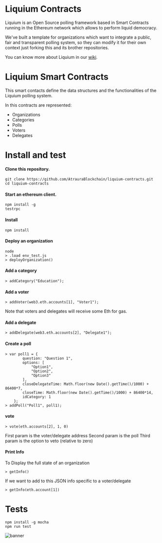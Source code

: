 # Liquium Contracts

Liquium is an Open Source polling framework based in Smart Contracts running in the Ethereum network which allows to perform liquid democracy.

We've built a template for organizations which want to integrate a public, fair and transparent polling system, so they can modify it for their own context just forking this and its brother repositories.

You can know more about Liquium in our [wiki](https://github.com/AtrauraBlockchain/liquium-contracts/wiki/About-Liquium).

# Liquium Smart Contracts

This smart contacts define the data structures and the functionalities of the Liquium polling system.

In this contracts are represented:
- Organizations
- Categories
- Polls
- Voters
- Delegates

# Install and test

#### Clone this repository.

    git clone https://github.com/AtrauraBlockchain/liquium-contracts.git
    cd liquium-contracts

#### Start an ethereum client.

    npm install -g
    testrpc

#### Install

    npm install

#### Deploy an organization

    node
    > .load env_test.js
    > deployOrganization()

#### Add a category

    > addCategory("Education");

#### Add a voter

    > addVoter(web3.eth.accounts[1], "Voter1");

Note that voters and delegates will receive some Eth for gas.

#### Add a delegate

    > addDelegate(web3.eth.accounts[2], "Delegate1");

#### Create a poll

    > var poll1 = {
            question: "Question 1",
            options: [
                "Option1",
                "Option2",
                "Option3"
            ],
            closeDelegateTime: Math.floor(new Date().getTime()/1000) + 86400*7,
            closeTime: Math.floor(new Date().getTime()/1000) + 86400*14,
            idCategory: 1
        };
    > addPoll("Poll1", poll1);

#### vote

    > vote(eth.accounts[2], 1, 0)

First param is the voter/delegate address
Second param is the poll
Third param is the option to veto (relative to zero)

#### Print Info

To Display the full state of an organization

    > getInfo()

If we want to add to this JSON info specific to a voter/delegate

    > getInfo(eth.account[1])


# Tests

    npm install -g mocha
    npm run test

![banner](https://s30.postimg.org/rd8670hi9/Pasted_image_at_2017_01_03_04_52_PM_1.png)
